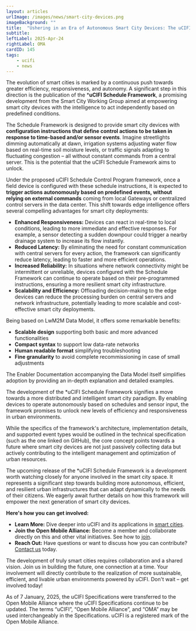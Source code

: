 ```yaml
---
layout: articles
urlImage: /images/news/smart-city-devices.png
imageBackground: ""
title:  "Ushering in an Era of Autonomous Smart City Devices: The uCIFI Schedule Framework"
subtitle: 
leftLabel: 2025-Apr-24
rightLabel: OMA
cardID: 145
tags: 
    - ucifi
    - news
---
```

The evolution of smart cities is marked by a continuous push towards greater efficiency, responsiveness, and autonomy. A significant step in this direction is the publication of the ***uCIFI Schedule Framework**, a promising development from the Smart City Working Group aimed at empowering smart city devices with the intelligence to act independently based on predefined conditions.
<!--more-->

The Schedule Framework is designed to provide smart city devices with **configuration instructions that define control actions to be taken in response to time-based and/or sensor events**. Imagine streetlights dimming automatically at dawn, irrigation systems adjusting water flow based on real-time soil moisture levels, or traffic signals adapting to fluctuating congestion – all without constant commands from a central server. This is the potential that the uCIFI Schedule Framework aims to unlock.

Under the proposed uCIFI Schedule Control Program framework, once a field device is configured with these schedule instructions, it is expected to **trigger actions autonomously based on predefined events, without relying on external commands** coming from local Gateways or centralized control servers in the data center. This shift towards edge intelligence offers several compelling advantages for smart city deployments:

* __Enhanced Responsiveness:__ Devices can react in real-time to local conditions, leading to more immediate and effective responses. For example, a sensor detecting a sudden downpour could trigger a nearby drainage system to increase its flow instantly.
* __Reduced Latency:__ By eliminating the need for constant communication with central servers for every action, the framework can significantly reduce latency, leading to faster and more efficient operations.
* __Increased Reliability:__ In situations where network connectivity might be intermittent or unreliable, devices configured with the Schedule Framework can continue to operate based on their pre-programmed instructions, ensuring a more resilient smart city infrastructure.
* __Scalability and Efficiency:__ Offloading decision-making to the edge devices can reduce the processing burden on central servers and network infrastructure, potentially leading to more scalable and cost-effective smart city deployments.

Being based on LwM2M Data Model, it offers some remarkable benefits:

* **Scalable design** supporting both basic and more advanced functionalities
* **Compact syntax** to support low data-rate networks
* **Human readable format** simplifying troubleshooting
* **Fine granularity** to avoid complete recommissioning in case of small adjustments

The Enabler Documentation accompanying the Data Model itself simplifies adoption by providing an in-depth explanation and detailed examples.

The development of the *uCIFI Schedule Framework signifies a move towards a more distributed and intelligent smart city paradigm. By enabling devices to operate autonomously based on schedules and sensor input, the framework promises to unlock new levels of efficiency and responsiveness in urban environments.

While the specifics of the framework's architecture, implementation details, and supported event types would be outlined in the technical specification (such as the one linked on GitHub), the core concept points towards a future where smart city devices are not just passively collecting data but actively contributing to the intelligent management and optimization of urban resources.

The upcoming release of the *uCIFI Schedule Framework is a development worth watching closely for anyone involved in the smart city space. It represents a significant step towards building more autonomous, efficient, and resilient urban infrastructures that can adapt dynamically to the needs of their citizens. We eagerly await further details on how this framework will empower the next generation of smart city devices.

**Here's how you can get involved:**
* **Learn More:** Dive deeper into uCIFI and its applications in [smart cities](/solutions/smart_cities).
* **Join the Open Mobile Alliance:** Become a member and collaborate directly on this and other vital initiatives. See how to [join](/join).
* **Reach Out:** Have questions or want to discuss how you can contribute? [Contact us](/about/contact) today.

The development of truly smart cities requires collaboration and a shared vision. Join us in building the future, one connection at a time. Your involvement will directly contribute to the realization of more sustainable, efficient, and livable urban environments powered by uCIFI. Don't wait – get involved today!


<ShAlert>
As of 7 January, 2025, the uCIFI Specifications were transferred to the Open Mobile Alliance where the uCIFI Specifications continue to be updated. The terms “uCIFI”, “Open Mobile Alliance”, and “OMA” may be used interchangeably in the Specifications. uCIFI is a registered mark of the Open Mobile Alliance.
</ShAlert>
